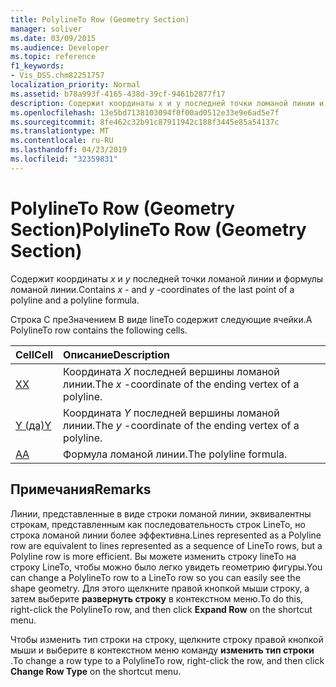 ```yaml
---
title: PolylineTo Row (Geometry Section)
manager: soliver
ms.date: 03/09/2015
ms.audience: Developer
ms.topic: reference
f1_keywords:
- Vis_DSS.chm82251757
localization_priority: Normal
ms.assetid: b78a993f-4165-438d-39cf-9461b2877f17
description: Содержит координаты x и y последней точки ломаной линии и формулы ломаной линии.
ms.openlocfilehash: 13e5bd7138103094f0f00ad0512e33e9e6ad5e7f
ms.sourcegitcommit: 8fe462c32b91c87911942c188f3445e85a54137c
ms.translationtype: MT
ms.contentlocale: ru-RU
ms.lasthandoff: 04/23/2019
ms.locfileid: "32359831"
---
```

# <a name="polylineto-row-geometry-section"></a><span data-ttu-id="5db0d-103">PolylineTo Row (Geometry Section)</span><span class="sxs-lookup"><span data-stu-id="5db0d-103">PolylineTo Row (Geometry Section)</span></span>

<span data-ttu-id="5db0d-104">Содержит координаты *x* и *y* последней точки ломаной линии и формулы ломаной линии.</span><span class="sxs-lookup"><span data-stu-id="5db0d-104">Contains  *x*  - and  *y*  -coordinates of the last point of a polyline and a polyline formula.</span></span> 
  
<span data-ttu-id="5db0d-105">Строка С преЗначением В виде lineTo содержит следующие ячейки.</span><span class="sxs-lookup"><span data-stu-id="5db0d-105">A PolylineTo row contains the following cells.</span></span>
  
|<span data-ttu-id="5db0d-106">**Cell**</span><span class="sxs-lookup"><span data-stu-id="5db0d-106">**Cell**</span></span>|<span data-ttu-id="5db0d-107">**Описание**</span><span class="sxs-lookup"><span data-stu-id="5db0d-107">**Description**</span></span>|
|:-----|:-----|
|[<span data-ttu-id="5db0d-108">X</span><span class="sxs-lookup"><span data-stu-id="5db0d-108">X</span></span>](x-cell-geometry-section.md) <br/> |<span data-ttu-id="5db0d-109">Координата *X* последней вершины ломаной линии.</span><span class="sxs-lookup"><span data-stu-id="5db0d-109">The  *x*  -coordinate of the ending vertex of a polyline.</span></span>  <br/> |
|[<span data-ttu-id="5db0d-110">Y (да)</span><span class="sxs-lookup"><span data-stu-id="5db0d-110">Y</span></span>](y-cell-geometry-section.md) <br/> |<span data-ttu-id="5db0d-111">Координата *Y* последней вершины ломаной линии.</span><span class="sxs-lookup"><span data-stu-id="5db0d-111">The  *y*  -coordinate of the ending vertex of a polyline.</span></span>  <br/> |
|[<span data-ttu-id="5db0d-112">А</span><span class="sxs-lookup"><span data-stu-id="5db0d-112">A</span></span>](a-cell-geometry-section.md) <br/> |<span data-ttu-id="5db0d-113">Формула ломаной линии.</span><span class="sxs-lookup"><span data-stu-id="5db0d-113">The polyline formula.</span></span>  <br/> |
   
## <a name="remarks"></a><span data-ttu-id="5db0d-114">Примечания</span><span class="sxs-lookup"><span data-stu-id="5db0d-114">Remarks</span></span>

<span data-ttu-id="5db0d-115">Линии, представленные в виде строки ломаной линии, эквивалентны строкам, представленным как последовательность строк LineTo, но строка ломаной линии более эффективна.</span><span class="sxs-lookup"><span data-stu-id="5db0d-115">Lines represented as a Polyline row are equivalent to lines represented as a sequence of LineTo rows, but a Polyline row is more efficient.</span></span> <span data-ttu-id="5db0d-116">Вы можете изменить строку lineTo на строку LineTo, чтобы можно было легко увидеть геометрию фигуры.</span><span class="sxs-lookup"><span data-stu-id="5db0d-116">You can change a PolylineTo row to a LineTo row so you can easily see the shape geometry.</span></span> <span data-ttu-id="5db0d-117">Для этого щелкните правой кнопкой мыши строку, а затем выберите **развернуть строку** в контекстном меню.</span><span class="sxs-lookup"><span data-stu-id="5db0d-117">To do this, right-click the PolylineTo row, and then click **Expand Row** on the shortcut menu.</span></span> 
  
<span data-ttu-id="5db0d-118">Чтобы изменить тип строки на строку, щелкните строку правой кнопкой мыши и выберите в контекстном меню команду **изменить тип строки** .</span><span class="sxs-lookup"><span data-stu-id="5db0d-118">To change a row type to a PolylineTo row, right-click the row, and then click **Change Row Type** on the shortcut menu.</span></span> 
  

